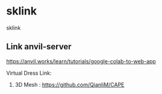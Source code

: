 # sklink
sklink
## Link anvil-server
https://anvil.works/learn/tutorials/google-colab-to-web-app


Virtual Dress Link:
1. 3D Mesh : https://github.com/QianliM/CAPE
